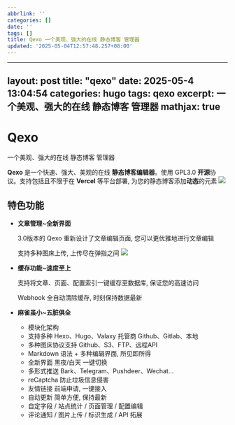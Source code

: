 ```yaml
---
abbrlink: ''
categories: []
date: ''
tags: []
title: Qexo 一个美观、强大的在线 静态博客 管理器
updated: '2025-05-04T12:57:48.257+08:00'
---
```

---
layout: post
title:  "qexo"
date:   2025-05-4 13:04:54
categories: hugo
tags: qexo
excerpt: 一个美观、强大的在线 静态博客 管理器
mathjax: true
---

# Qexo

一个美观、强大的在线 静态博客 管理器


**Qexo** 是一个快速、强大、美观的在线 **静态博客编辑器**。使用 GPL3.0 **开源**协议。支持包括且不限于在 **Vercel** 等平台部署, 为您的静态博客添加**动态**的元素
![](https://s2.loli.net/2024/07/19/r1XJPHnYANKbcRl.png)

## 特色功能

- **文章管理~全新界面**

  3.0版本的 Qexo 重新设计了文章编辑页面, 您可以更优雅地进行文章编辑

  支持多种图床上传, 上传尽在弹指之间
  ![](https://s2.loli.net/2024/07/19/q3LlJutFDCvpbMh.png)
- **缓存功能~速度至上**

  支持将文章、页面、配置索引一键缓存至数据库, 保证您的高速访问

  Webhook 全自动清除缓存, 时刻保持数据最新
- **麻雀虽小~五脏俱全**

  - 模块化架构
  - 支持多种 Hexo、Hugo、Valaxy 托管商 Github、Gitlab、本地
  - 多种图床协议支持 Github、S3、FTP、远程API
  - Markdown 语法 + 多种编辑界面, 所见即所得
  - 全新界面 黑夜/白天 一键切换
  - 多形式推送 Bark、Telegram、Pushdeer、Wechat...
  - reCaptcha 防止垃圾信息侵害
  - 友情链接 前端申请, 一键接入
  - 自动更新 简单方便, 保持最新
  - 自定字段 / 站点统计 / 页面管理 / 配置编辑
  - 评论通知 / 图片上传 / 标识生成 / API 拓展
